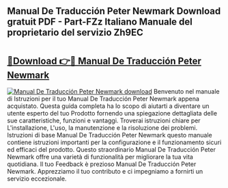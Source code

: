 ## Manual De Traducción Peter Newmark Download gratuit PDF - Part-FZz Italiano Manuale del proprietario del servizio Zh9EC

# <h2><a href="http://dfepir1.blite.top/?on=Manual+De+Traducci%c3%b3n+Peter+Newmark">🔗Download 👉🔴 Manual De Traducción Peter Newmark</a></h2>

[![Manual De Traducción Peter Newmark download](https://i.imgur.com/lujVjoI.png)](http://dfepir1.blite.top/?on=Manual+De+Traducci%c3%b3n+Peter+Newmark)
Benvenuto nel manuale di Istruzioni per il tuo Manual De Traducción Peter Newmark appena acquistato. Questa guida completa ha lo scopo di aiutarti a diventare un utente esperto del tuo Prodotto fornendo una spiegazione dettagliata delle sue caratteristiche, funzioni e vantaggi. Troverai istruzioni chiare per L'installazione, L'uso, la manutenzione e la risoluzione dei problemi. Istruzioni di base Manual De Traducción Peter Newmark questo manuale contiene istruzioni importanti per la configurazione e il funzionamento sicuri ed efficaci del prodotto. Questo straordinario Manual De Traducción Peter Newmark offre una varietà di funzionalità per migliorare la tua vita quotidiana. Il tuo Feedback è prezioso Manual De Traducción Peter Newmark. Apprezziamo il tuo contributo e ci impegniamo a fornirti un servizio eccezionale.
